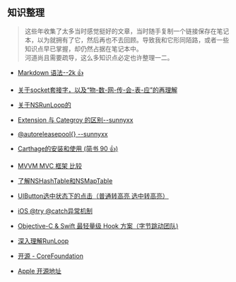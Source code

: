 **知识整理**
---

>  这些年收集了太多当时感觉挺好的文章，当时随手复制一个链接保存在笔记本，以为就拥有了它，然后再也不去回顾。导致我和它形同陌路，或者一些知识点早已掌握，却仍然占据在笔记本中。    
   河道尚且需要疏导，这么多知识点必定也许整理一二。

* [Markdown 语法--2k 👍](https://www.jianshu.com/p/191d1e21f7ed)     

* [关于socket套接字，以及“物-数-网-传-会-表-应”的再理解](http://www.cocoachina.com/ios/20160602/16572.html)

* [关于NSRunLoop的](http://www.imlifengfeng.com/blog/?p=487)      

* [Extension 与 Categroy 的区别--sunnyxx](https://blog.sunnyxx.com/2016/04/22/objc-class-extension-tips/)

* [@autoreleasepool{} --sunnyxx](https://blog.sunnyxx.com/2014/10/15/behind-autorelease/)

* [Carthage的安装和使用 (简书 90 👍)](https://www.jianshu.com/p/a734be794019)

* [MVVM MVC 框架 比较](https://www.cnblogs.com/brycezhang/p/3840567.html)

* [了解NSHashTable和NSMapTable](https://juejin.im/post/5a321cba6fb9a0450671a42c)

* [UIButton选中状态下的点击（普通转高亮  选中转高亮）](https://www.jianshu.com/p/57b2c41448bf)

* [iOS @try @catch异常机制](https://www.jianshu.com/p/f28b9b3f8e44)

* [Objective-C & Swift 最轻量级 Hook 方案（字节跳动团队)](https://mp.weixin.qq.com/s/wxigL1Clem1dR8Nkt8LLMw)

* [深入理解RunLoop](https://blog.ibireme.com/2015/05/18/runloop/)

* [开源 - CoreFoundation](https://opensource.apple.com/tarballs/CF/)

* [Apple 开源地址](https://opensource.apple.com/tarballs/CF/)


